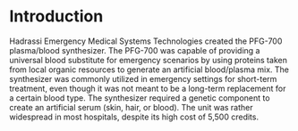 # Introduction
Hadrassi Emergency Medical Systems Technologies created the PFG-700 plasma/blood synthesizer.
The PFG-700 was capable of providing a universal blood substitute for emergency scenarios by using proteins taken from local organic resources to generate an artificial blood/plasma mix.
The synthesizer was commonly utilized in emergency settings for short-term treatment, even though it was not meant to be a long-term replacement for a certain blood type.
The synthesizer required a genetic component to create an artificial serum (skin, hair, or blood).
The unit was rather widespread in most hospitals, despite its high cost of 5,500 credits.